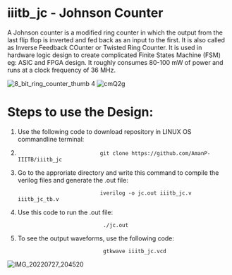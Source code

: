 # iiitb_jc - Johnson Counter
A Johnson counter is a modified ring counter in which the output from the last flip flop is inverted and fed back as an input to the first. It is also called as Inverse Feedback COunter or Twisted Ring Counter. It is used in hardware logic design to create complicated Finite States Machine (FSM) eg: ASIC and FPGA design. It roughly consumes 80-100 mW of power and runs at a clock frequency of 36 MHz.

![8_bit_ring_counter_thumb 4](https://user-images.githubusercontent.com/110079634/181281038-1708f9c6-5df8-4081-8218-e5faf6324e43.gif)
![cmQ2g](https://user-images.githubusercontent.com/110079634/181285376-8db49220-f999-414a-baef-bca3db1a0470.png)

# Steps to use the Design:

1. Use the following code to download repository in LINUX OS commandline terminal:   
2. 
                                 git clone https://github.com/AmanP-IIITB/iiitb_jc
 
2. Go to the approriate directory and write this command to compile the verilog files and generate the .out file:
 
                                 iverilog -o jc.out iiitb_jc.v iiitb_jc_tb.v
   
3. Use this code to run the .out file: 
 
                                  ./jc.out
   
 
4. To see the output waveforms, use the following code:
 
                                  gtkwave iiitb_jc.vcd
                                  
 ![IMG_20220727_204520](https://user-images.githubusercontent.com/110079634/181284611-aebcad3c-e342-41cd-b69b-4fe2989d42b1.jpg)


